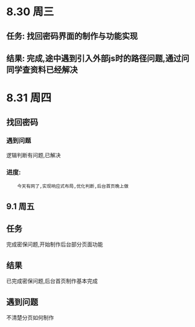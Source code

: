 # 8.30 周三
## 任务: 找回密码界面的制作与功能实现
## 结果: 完成,途中遇到引入外部js时的路径问题,通过问同学查资料已经解决





# 8.31 周四
## 找回密码 ##
### 遇到问题 ###
逻辑判断有问题,已解决  
### 进度: ###
```
    今天有网了,实现响应式布局,优化判断,后台首页晚上做

```



## 9.1 周五 ##
## 任务 ##
完成密保问题,开始制作后台部分页面功能
## 结果 ##
已完成密保问题,后台首页制作基本完成
## 遇到问题 ##
不清楚分页如何制作
